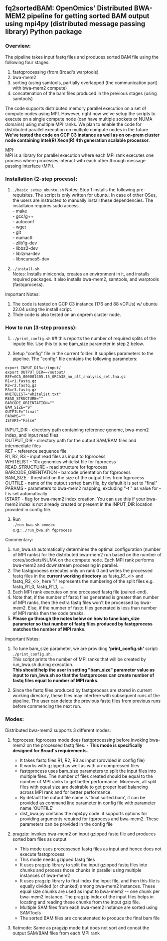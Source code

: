 ## fq2sortedBAM: OpenOmics' Distributed BWA-MEM2 pipeline for getting sorted BAM output using mpi4py (distributed message passing library) Python package
### Overview:
The pipeline takes input fastq files and produces sorted BAM file using the following four stages:  
1. fastqprocessing (from Broad's warptools)  
2. bwa-mem2  
3. sorting (using samtools, partially overlapped (the communication part) with bwa-mem2 compute)  
4. concatenation of the bam files produced in the previous stages (using samtools)  

The code supports distributed memory parallel execution on a set of compute nodes using MPI. However, right now we've setup the scripts to execute on a single compute node (can have multiple sockets or NUMA domains) using multiple MPI ranks. We plan to enable the code for distributed parallel execution on multiple compute nodes in the future.   
**We've tested the code on GCP C3 instance as well as on on-prem cluster node containing Intel(R) Xeon(R) 4th generation scalable processor**.

MPI:  
MPI is a library for parallel execution where each MPI rank executes one process where processes interact with each other through message passing interface (MPI). 


### Installation (2-step process):
1. ```./basic_setup_ubuntu.sh```
Notes: Step 1 installs the following pre-requisites. The script is only written for ubuntu. In case of other OSes, the users are instructed to manually install these dependencies. The installaion requires sudo access.  
       - make  
       - gcc/g++  
       - autoconf  
       - wget  
       - git  
       - numactl  
       - zlib1g-dev  
       - libbz2-dev  
       - liblzma-dev  
       - libncurses5-dev  

2. ```./install.sh```  
Notes:  Installs miniconda, creates an environment in it, and installs required packages. It also installs bwa-mem2, samtools, and warptools (fastqprocess).  

Important Notes:  
1. The code is tested on GCP C3 instance (176 and 88 vCPUs) w/ ubuntu 22.04 using the install script.  
2. Thde code is also tested on an onprem cluster node.  

### How to run (3-step process):  
1. ```./print_config.sh```   ## this reports the number of required splits of the inpute file. Use this to tune bam_size parameter in step 2 below.

2. Setup "config" file in the current folder. It supplies parameters to the pipeline. The "config" file contains the following parameters:  
```
export INPUT_DIR=~/input/
export OUTPUT_DIR=~/output/
REF=GCA_000001405.15_GRCh38_no_alt_analysis_set.fna.gz
R1=r1.fastq.gz
R2=r2.fastq.gz
R3=r3.fastq.gz
WHITELIST="whitelist.txt"
READ_STRUCTURE=""
BARCODE_ORIENTATION=""
BAM_SIZE="9"
OUTFILE="final"
PARAMS=""
ISTART="False"
```

INPUT_DIR - directory path containing reference genome, bwa-mem2 index, and input read files  
OUTPUT_DIR - directory path for the output SAM/BAM files and intermediate files  
REF - reference sequence file  
R1, R2, R3 - input read files as input to fqprocess  
WHITELIST - 10x genomics whitelist file for fqprocess  
READ_STRUCTURE - read structure for fqprocess  
BARCODE_ORIENTATION - barcode orientation for fqprocess  
BAM_SIZE - threshold on the size of the output files from fqprocess  
OUTFILE - name of the output sorted bam file, by default it is set to "final"  
PARAMS - parameters to bwa-mem2 mapping, excluding "-t <threads>" as value for -t is set automatically  
ISTART    - flag for bwa-mem2 index creation. You can use this if your bwa-mem2 index is not already created or present in the INPUT_DIR location provided in config file.  

3. Run  
```./run_bwa.sh <mode>```  
e.g.: ```./run_bwa.sh fqprocess```  

Commentary:  
1. run_bwa.sh automatically determines the optimal configuration (number of MPI ranks) for the distributed bwa-mem2 run based on the number of cores/sockets/NUMA on the compute node. Each MPI rank performs bwa-mem2 and downstream processing in parallel.  
2. The fastqprocess executes only on rank 0 and writes the processed fastq files in the **current working directory** as fastq\_R1\_\<i\> and fastq\_R2\_\<i\>, here "i" represents the numbering of the split files e.g. fastq\_R1\_0, fastq\_R1\_1, ....  
3. Each MPI rank executes on one processed fastq file (paired-end).
4. Note that, if the number of fastq files generated is greater than number of MPI ranks, then the extra fastq files won't be processed by bwa- mem2. Else, if the number of fastq files generated is less than number of MPI ranks then the code breaks.  
5. **Please go through the notes below on how to tune bam_size parameter so that number of fastq files produced by fastqprocess matches the number  of MPI ranks.**  

Important Notes:  
1. To tune bam_size parameter, we are providing **'print_config.sh'** script: ```./print_config.sh```.  
This script prints the number of MPI ranks that will be created by run_bwa.sh during execution.  
**This should help the user in setting "bam_size" parameter value as input to run_bwa.sh so that the fastqprocess can create number of fastq files equal to number of MPI ranks.**   

2. Since the fastq files produced by fastqprocess are stored in current working directory, these files may interfere with subsequent runs of the pipeline. The user can delete the previous fastq files from previous runs before commencing the next run.  

### Modes:  
Distributed bwa-mem2 supports 3 different modes:  
1. fqprocess: fqprocess mode does fastqprocessing before invoking bwa-mem2 on the processed fastq files.   - **This mode is specifically designed for Broad's requirements.**  
   - It takes fastq files R1, R2, R3 as input (provided in config file)  
   - It works with gzipped as well as with un-compressed files  
   - fastqprocess uses bam_size parameters to split the input files into multiple files. The number of files created should be equal to the number of  MPI ranks to get better performance. Moreover, all split files with equal size are desirable to get proper load balancing across MPI rank and for better performance.  
   - By default the output file name is 'final.sorted.bam', it can be provided as command line parameter in config file with parameter name 'OUTFILE'  
   - dist_bwa.py contains the mpi4py code. it supports options for providing arguments required for fqprocess and bwa-mem2. These parameters can be provided in the config file  

2. pragzip: invokes bwa-mem2 on input gzipped fastq file and produces sorted bam files as output
   - This mode uses processesed fastq files as input and hence does not execute fastqprocess
   - This mode needs gzipped fastq files  
   - It uses pragzip library to split the input gzipped fastq files into chunks and process those chunks in parallel using multiple instances of bwa-mem2  
   - It uses pragzip library to first index the input file, and then this file is equally divided (or chunked) among bwa-mem2 instances. These equal size chunks are used as input to bwa-mem2 -- one chunk per bwa-mem2 instance. The pragzip index of the input files helps in locating and reading these chunks from the input gzip file.  
   - Multiple SAM files from each bwa-mem2 instance are sorted using SAMTools  
   - The sorted BAM files are concatenated to produce the final bam file  

4. flatmode: Same as pragzip mode but does not sort and concat the output SAM/BAM files from each MPI rank  
